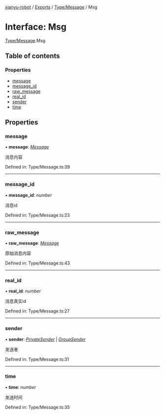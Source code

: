 [xianyu-robot](../README.md) / [Exports](../modules.md) / [Type/Message](../modules/type_message.md) / Msg

# Interface: Msg

[Type/Message](../modules/type_message.md).Msg

## Table of contents

### Properties

- [message](type_message.msg.md#message)
- [message\_id](type_message.msg.md#message_id)
- [raw\_message](type_message.msg.md#raw_message)
- [real\_id](type_message.msg.md#real_id)
- [sender](type_message.msg.md#sender)
- [time](type_message.msg.md#time)

## Properties

### message

• **message**: [*Message*](../modules/type_message.md#message)

消息内容

Defined in: Type/Message.ts:39

___

### message\_id

• **message\_id**: *number*

消息id

Defined in: Type/Message.ts:23

___

### raw\_message

• **raw\_message**: [*Message*](../modules/type_message.md#message)

原始消息内容

Defined in: Type/Message.ts:43

___

### real\_id

• **real\_id**: *number*

消息真实id

Defined in: Type/Message.ts:27

___

### sender

• **sender**: [*PrivateSender*](type_event.privatesender.md) \| [*GroupSender*](type_event.groupsender.md)

发送者

Defined in: Type/Message.ts:31

___

### time

• **time**: *number*

发送时间

Defined in: Type/Message.ts:35
